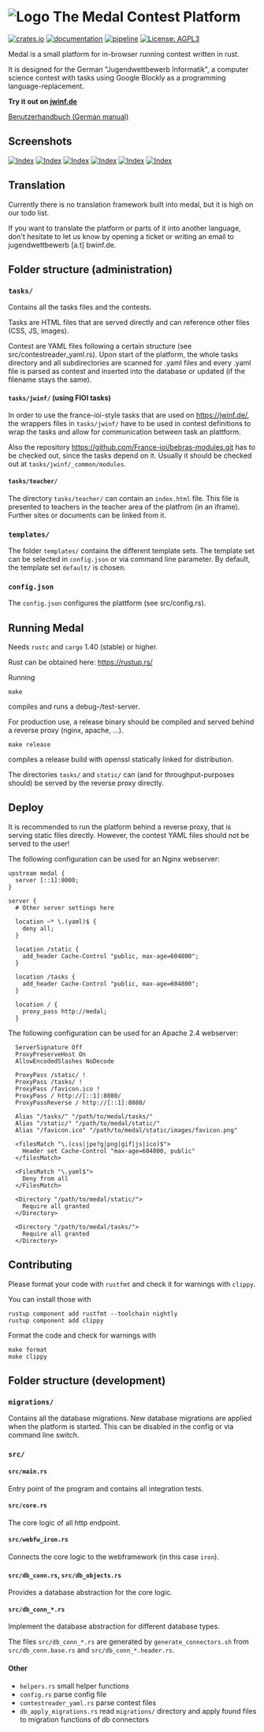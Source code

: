 # ![Logo](static/images/medal_logo_small.png) The Medal Contest Platform

[![crates.io](https://img.shields.io/crates/v/medal?color=orange)](https://crates.io/crates/medal)
[![documentation](https://img.shields.io/crates/v/medal?label=docs)](https://jim.test.bwinf.de/doc/medal/)
[![pipeline](https://git.bwinf.de/bwinf/medal/badges/master/pipeline.svg)](https://git.bwinf.de/bwinf/medal/-/pipelines)
[![License: AGPL3](https://img.shields.io/crates/l/medal?color=green)](LICENSE)

Medal is a small platform for in-browser running contest written in rust.

It is designed for the German "Jugendwettbewerb Informatik", a computer science contest with tasks using Google Blockly as a programming language-replacement.

**Try it out on [jwinf.de](https://jwinf.de/)**

[Benutzerhandbuch (German manual)](manuals/Benutzerhandbuch.md)

## Screenshots

[![Index](static/images/screenshots/tn_index.png)](static/images/screenshots/index.png)
[![Index](static/images/screenshots/tn_training_list.png)](static/images/screenshots/training_list.png)
[![Index](static/images/screenshots/tn_training.png)](static/images/screenshots/training.png)
[![Index](static/images/screenshots/tn_task.png)](static/images/screenshots/task.png)
[![Index](static/images/screenshots/tn_task_solved.png)](static/images/screenshots/task_solved.png)
[![Index](static/images/screenshots/tn_group_list.png)](static/images/screenshots/group_list.png)

## Translation

Currently there is no translation framework built into medal, but it is high on our todo list.

If you want to translate the platform or parts of it into another language, don't hesitate to let us know by opening a ticket or writing an email to jugendwettbewerb [a.t] bwinf.de.


## Folder structure (administration)

### `tasks/`

Contains all the tasks files and the contests.

Tasks are HTML files that are served directly and can reference other files (CSS, JS, images).

Contest are YAML files following a certain structure (see src/contestreader_yaml.rs). Upon start of the platform, the whole tasks directory and all subdirectories are scanned for .yaml files and every .yaml file is parsed as contest and inserted into the database or updated (if the filename stays the same).

#### `tasks/jwinf/` (using FIOI tasks)

In order to use the france-ioi-style tasks that are used on https://jwinf.de/, the wrappers files in `tasks/jwinf/` have to be used in contest definitions to wrap the tasks and allow for communication between task an plattform.

Also the repository https://github.com/France-ioi/bebras-modules.git has to be checked out, since the tasks depend on it. Usually it should be checked out at `tasks/jwinf/_common/modules`.

#### `tasks/teacher/`

The directory `tasks/teacher/` can contain an `index.html` file. This file is presented to teachers in the teacher area of the platfrom (in an iframe). Further sites or documents can be linked from it.


### `templates/`

The folder `templates/` contains the different template sets. The template set can be selected in `config.json` or via command line parameter. By default, the template set `default/` is chosen.

### `config.json`

The `config.json` configures the plattform (see src/config.rs).

## Running Medal

Needs `rustc` and `cargo` 1.40 (stable) or higher.

Rust can be obtained here: https://rustup.rs/

Running
```
make
```
compiles and runs a debug-/test-server.

For production use, a release binary should be compiled and served behind a reverse proxy (nginx, apache, …).
```
make release
```
compiles a release build with openssl statically linked for distribution.

The directories `tasks/` and `static/` can (and for throughput-purposes should) be served by the reverse proxy directly.

## Deploy

It is recommended to run the platform behind a reverse proxy, that is serving static files directly. However, the contest YAML files should not be served to the user!

The following configuration can be used for an Nginx webserver:

```
upstream medal {
  server [::1]:8000;
}

server {
  # Other server settings here

  location ~* \.(yaml)$ {
    deny all;
  }

  location /static {
    add_header Cache-Control "public, max-age=604800";
  }

  location /tasks {
    add_header Cache-Control "public, max-age=604800";
  }

  location / {
    proxy_pass http://medal;
  }
```

The following configuration can be used for an Apache 2.4 webserver:

```
  ServerSignature Off
  ProxyPreserveHost On
  AllowEncodedSlashes NoDecode

  ProxyPass /static/ !
  ProxyPass /tasks/ !
  ProxyPass /favicon.ico !
  ProxyPass / http://[::1]:8080/
  ProxyPassReverse / http://[::1]:8080/

  Alias "/tasks/" "/path/to/medal/tasks/"
  Alias "/static/" "/path/to/medal/static/"
  Alias "/favicon.ico" "/path/to/medal/static/images/favicon.png"

  <filesMatch "\.(css|jpe?g|png|gif|js|ico)$">
    Header set Cache-Control "max-age=604800, public"
  </filesMatch>

  <FilesMatch "\.yaml$">
    Deny from all
  </FilesMatch>

  <Directory "/path/to/medal/static/">
    Require all granted
  </Directory>

  <Directory "/path/to/medal/tasks/">
    Require all granted
  </Directory>
```



## Contributing

Please format your code with `rustfmt` and check it for warnings with `clippy`.

You can install those with
```
rustup component add rustfmt --toolchain nightly
rustup component add clippy
```

Format the code and check for warnings with
```
make format
make clippy
```

## Folder structure (development)

### `migrations/`

Contains all the database migrations. New database migrations are applied when the platform is started. This can be disabled in the config or via command line switch.

### `src/`
#### `src/main.rs`

Entry point of the program and contains all integration tests.

#### `src/core.rs`

The core logic of all http endpoint.

#### `src/webfw_iron.rs`

Connects the core logic to the webframework (in this case `iron`).

#### `src/db_conn.rs`, `src/db_objects.rs`

Provides a database abstraction for the core logic.

#### `src/db_conn_*.rs`

Implement the database abstraction for different database types.

The files `src/db_conn_*.rs` are generated by `generate_connectors.sh` from `src/db_conn.base.rs` and `src/db_conn_*.header.rs`.

#### Other

  * `helpers.rs` small helper functions
  * `config.rs` parse config file
  * `contestreader_yaml.rs` parse contest files
  * `db_apply_migrations.rs` read `migrations/` directory and apply found files to migration functions of db connectors
